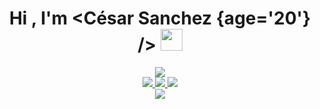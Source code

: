 <h1 align="center"><b>Hi , I'm &lt;César Sanchez {age='20'} /&gt; </b><img src="https://media.giphy.com/media/hvRJCLFzcasrR4ia7z/giphy.gif" width="35"></h1>
<div align="center">
    <img src="https://readme-typing-svg.herokuapp.com/?font=Time+New+Roman&size=25&center=true&vCenter=true&width=700&height=50&duration=2800&lines=Systems+engineering+student📝;+Front-end+developer👨‍💻;+Back-end+developer👨‍💻;&color=f50" />
</div>
<!--<img src="https://user-images.githubusercontent.com/73097560/115834477-dbab4500-a447-11eb-908a-139a6edaec5c.gif"><br><br>-->
<div align="center"> 
  <a href="mailto:rasecmoreno08@gmail.com">
    <img src="https://img.shields.io/badge/Gmail-333333?style=for-the-badge&logo=gmail&logoColor=red" />
  </a>
  <a href="https://www.linkedin.com/in/cesar-sanchez-moreno" target="_blank">
    <img src="https://img.shields.io/badge/LinkedIn-0077B5?style=for-the-badge&logo=linkedin&logoColor=white" target="_blank" />
  </a>
  <a href="https://cesar-sanchez-dev.netlify.app" target="_blank">
     <img src="https://img.shields.io/badge/Portfolio-FF5722?style=for-the-badge&logo=todoist&logoColor=white" target="_blank" />
  </a>
</div>
<div align="center">
    <img src="https://i.redd.it/1d11s820dgm91.gif"/>
</div>
<!--
**Cesar-Sanchez-DEV/Cesar-Sanchez-DEV** is a ✨ _special_ ✨ repository because its `README.md` (this file) appears on your GitHub profile.

Here are some ideas to get you started:

- 🔭 I’m currently working on ...
- 🌱 I’m currently learning ...
- 👯 I’m looking to collaborate on ...
- 🤔 I’m looking for help with ...
- 💬 Ask me about ...
- 📫 How to reach me: ...
- 😄 Pronouns: ...
- ⚡ Fun fact: ...
-->
